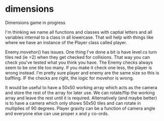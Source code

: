 # dimensions
Dimensions game in progress

I'm thinking we name all functions and classes with captial letters and all variables internal to a class in all lowercase.
That will help with things like where we have an instance of the Player class called player.

Enemy.movehor() has issues. One thing I've done a bit is have level.cs turn tiles red (ie =2) when they get checked for collisions. That way you can check you've tested what you think you have. The Enemy checks always seem to be one tile too many. If you make it check one less, the player is wrong instead. I'm pretty sure player and enemy are the same size so this is baffling. 
IF the checks are right, the logic for movehor is wrong.

It would be useful to have a 50x50 working array which acts as the camera and store the rest of the array for later use. We can rotate/flip the working array and leave the rest until it is required. Alternatively (and maybe better) is to have a camera which only shows 50x50 tiles and can rotate in multiplies of 90 degrees. Player gravity can be a function of camera angle and everyone else can use proper x and y co-ords.